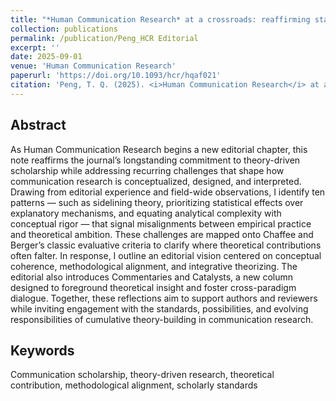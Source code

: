 ```yaml
---
title: "*Human Communication Research* at a crossroads: reaffirming standards, reimagining possibilities"
collection: publications
permalink: /publication/Peng_HCR Editorial
excerpt: ''
date: 2025-09-01
venue: 'Human Communication Research'
paperurl: 'https://doi.org/10.1093/hcr/hqaf021'
citation: 'Peng, T. Q. (2025). <i>Human Communication Research</i> at a crossroads: reaffirming standards, reimagining possibilities. <i>Human Communication Research</i>. https://doi.org/10.1093/hcr/hqaf021'
---
```


Abstract
-----
As Human Communication Research begins a new editorial chapter, this note reaffirms the journal’s longstanding commitment to theory-driven scholarship while addressing recurring challenges that shape how communication research is conceptualized, designed, and interpreted. Drawing from editorial experience and field-wide observations, I identify ten patterns — such as sidelining theory, prioritizing statistical effects over explanatory mechanisms, and equating analytical complexity with conceptual rigor — that signal misalignments between empirical practice and theoretical ambition. These challenges are mapped onto Chaffee and Berger’s classic evaluative criteria to clarify where theoretical contributions often falter. In response, I outline an editorial vision centered on conceptual coherence, methodological alignment, and integrative theorizing. The editorial also introduces Commentaries and Catalysts, a new column designed to foreground theoretical insight and foster cross-paradigm dialogue. Together, these reflections aim to support authors and reviewers while inviting engagement with the standards, possibilities, and evolving responsibilities of cumulative theory-building in communication research.


Keywords
----- 
Communication scholarship, theory-driven research, theoretical contribution, methodological alignment, scholarly standards

